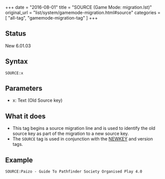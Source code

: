 +++
date = "2016-08-01"
title = "SOURCE (Game Mode: migration.lst)"
original_url = "list/system/gamemode-migration.html#source"
categories = [ "all-tag", "gamemode-migration-tag" ]
+++

## Status

New 6.01.03

## Syntax

`SOURCE:x`

## Parameters

-   x: Text (Old Source key)



What it does
------------

-   This tag begins a source migration line and is used to identify the
    old source key as part of the migration to a new source key.
-   The `SOURCE` tag is used in conjunction with the
    [NEWKEY](/list/system/gamemode-migration/newkey.html) and
    version tags.

Example
-------

`SOURCE:Paizo - Guide To Pathfinder Society Organised Play 4.0`



